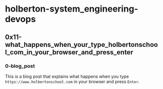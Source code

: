 # holberton-system_engineering-devops
## 0x11-what_happens_when_your_type_holbertonschool_com_in_your_browser_and_press_enter
### 0-blog_post
This is a blog post that explains what happens when you type `https://www.holbertonschool.com` in your browser and press `Enter`.
